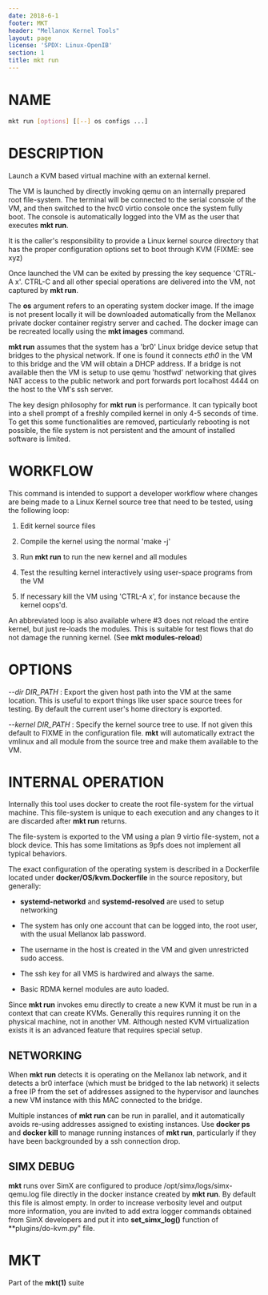 ```yaml
---
date: 2018-6-1
footer: MKT
header: "Mellanox Kernel Tools"
layout: page
license: 'SPDX: Linux-OpenIB'
section: 1
title: mkt run
---
```


# NAME

```sh
mkt run [options] [[--] os configs ...]
```

# DESCRIPTION

Launch a KVM based virtual machine with an external kernel.

The VM is launched by directly invoking qemu on an internally prepared root
file-system. The terminal will be connected to the serial console of the VM,
and then switched to the hvc0 virtio console once the system fully boot. The
console is automatically logged into the VM as the user that executes **mkt
run**.

It is the caller's responsibility to provide a Linux kernel source directory
that has the proper configuration options set to boot through KVM (FIXME: see
xyz)

Once launched the VM can be exited by pressing the key sequence 'CTRL-A
x'. CTRL-C and all other special operations are delivered into the VM, not
captured by **mkt run**.

The **os** argument refers to an operating system docker image.  If the image
is not present locally it will be downloaded automatically from the Mellanox
private docker container registry server and cached. The docker image can be
recreated locally using the **mkt images** command.

**mkt run** assumes that the system has a 'br0' Linux bridge device setup that
bridges to the physical network. If one is found it connects *eth0* in the VM
to this bridge and the VM will obtain a DHCP address. If a bridge is not
available then the VM is setup to use qemu 'hostfwd' networking that gives NAT
access to the public network and port forwards port localhost 4444 on the host
to the VM's ssh server.

The key design philosophy for **mkt run** is performance. It can typically
boot into a shell prompt of a freshly compiled kernel in only 4-5 seconds of
time. To get this some functionalities are removed, particularly rebooting is
not possible, the file system is not persistent and the amount of installed
software is limited.

# WORKFLOW

This command is intended to support a developer workflow where changes are
being made to a Linux Kernel source tree that need to be tested, using the
following loop:

1. Edit kernel source files

2. Compile the kernel using the normal 'make -j'

3. Run **mkt run** to run the new kernel and all modules

4. Test the resulting kernel interactively using user-space programs from the
   VM

5. If necessary kill the VM using 'CTRL-A x', for instance because the kernel
   oops'd.

An abbreviated loop is also available where #3 does not reload the entire
kernel, but just re-loads the modules. This is suitable for test flows that do
not damage the running kernel. (See **mkt modules-reload**)

# OPTIONS

*--dir DIR_PATH*
:	Export the given host path into the VM at the same location. This is
    useful to export things like user space source trees for testing.  By
    default the current user's home directory is exported.

*--kernel DIR_PATH*
:	Specify the kernel source tree to use. If not given this default to FIXME
	in the configuration file. **mkt** will automatically extract the vmlinux
	and all module from the source tree and make them available to the VM.

# INTERNAL OPERATION

Internally this tool uses docker to create the root file-system for the
virtual machine. This file-system is unique to each execution and any changes
to it are discarded after **mkt run** returns.

The file-system is exported to the VM using a plan 9 virtio file-system, not a
block device. This has some limitations as 9pfs does not implement all typical
behaviors.

The exact configuration of the operating system is described in a Dockerfile
located under **docker/OS/kvm.Dockerfile** in the source repository, but generally:

- **systemd-networkd** and **systemd-resolved** are used to setup networking

- The system has only one account that can be logged into, the root user, with
  the usual Mellanox lab password.

- The username in the host is created in the VM and given unrestricted sudo access.

- The ssh key for all VMS is hardwired and always the same.

- Basic RDMA kernel modules are auto loaded.

Since **mkt run** invokes emu directly to create a new KVM it must be run in
a context that can create KVMs. Generally this requires running it on the
physical machine, not in another VM. Although nested KVM virtualization exists
it is an advanced feature that requires special setup.

## NETWORKING

When **mkt run** detects it is operating on the Mellanox lab network, and it
detects a br0 interface (which must be bridged to the lab network) it
selects a free IP from the set of addresses assigned to the hypervisor and
launches a new VM instance with this MAC connected to the bridge.

Multiple instances of **mkt run** can be run in parallel, and it automatically
avoids re-using addresses assigned to existing instances. Use **docker ps**
and **docker kill** to manage running instances of **mkt run**, particularly
if they have been backgrounded by a ssh connection drop.

## SIMX DEBUG

**mkt** runs over SimX are configured to produce /opt/simx/logs/simx-qemu.log
file directly in the docker instance created by **mkt run**. By default this
file is almost empty. In order to increase verbosity level and output more
information, you are invited to add extra logger commands obtained from SimX
developers and put it into **set_simx_log()** function of **plugins/do-kvm.py"
file.

# MKT

Part of the **mkt(1)** suite
